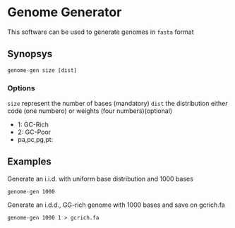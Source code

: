# Genome Generator
This software can be used to generate genomes in ``fasta`` format

## Synopsys

``genome-gen size [dist]``

### Options
``size`` represent the number of bases (mandatory)
``dist`` the distribution either code (one numbero) or weights (four numbers)(optional)

- 1: GC-Rich
- 2: GC-Poor
- pa,pc,pg,pt: 


## Examples

Generate an i.i.d. with uniform base distribution and 1000 bases

``genome-gen 1000``

Generate an i.d.d., GG-rich genome with 1000 bases and save on gcrich.fa

``genome-gen 1000 1 > gcrich.fa``

